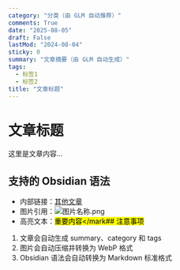 ```yaml
---
category: "分类（由 GLM 自动推荐）"
comments: True
date: "2025-08-05"
draft: False
lastMod: "2024-08-04"
sticky: 0
summary: "文章摘要（由 GLM 自动生成）"
tags:
  - 标签1
  - 标签2
title: "文章标题"
---
```

# 文章标题

这里是文章内容...

## 支持的 Obsidian 语法

- 内部链接：[其他文章](/posts/其他文章)
- 图片引用：![图片名称.png](/posts/图片名称-png)
- 高亮文本：<mark>重要内容</mark## 注意事项

1. 文章会自动生成 summary、category 和 tags
2. 图片会自动压缩并转换为 WebP 格式
3. Obsidian 语法会自动转换为 Markdown 标准格式